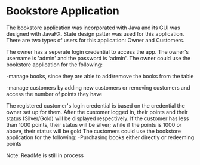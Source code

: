 # Bookstore Application
The bookstore application was incorporated with Java and its GUI was designed with JavaFX. 
State design patter was used for this application.
There are two types of users for this application: Owner and Customers.

The owner has a seperate login credential to access the app. The owner's username is 'admin' and the password is 'admin'.
The owner could use the bookstore application for the following:

-manage books, since they are able to add/remove the books from the table

-manage customers by adding new customers or removing customers and access the number of points they have

The registered customer's login credential is based on the credential the owner set up for them. 
After the customer logged in, their points and their status (Silver/Gold) will be displayed respectively.
If the customer has less than 1000 points, their status will be silver; while if the points is 1000 or above, their status will be gold
The customers could use the bookstore application for the following:
-Purchasing books either directly or redeeming points

Note: ReadMe is still in process
